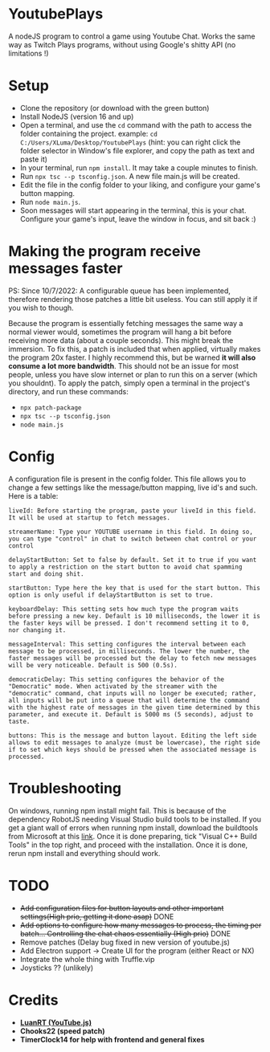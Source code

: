 # YoutubePlays
A nodeJS program to control a game using Youtube Chat. Works the same way as Twitch Plays programs, without using Google's shitty API (no limitations !)

# Setup
- Clone the repository (or download with the green button)
- Install NodeJS (version 16 and up)
- Open a terminal, and use the `cd` command with the path to access the folder containing the project. example: `cd C:/Users/XLuma/Desktop/YoutubePlays` (hint: you can right click the folder selector in Window's file explorer, and copy the path as text and paste it)
- In your terminal, run `npm install`. It may take a couple minutes to finish.
- Run `npx tsc --p tsconfig.json`. A new file main.js will be created.
- Edit the file in the config folder to your liking, and configure your game's button mapping.
- Run `node main.js`.
- Soon messages will start appearing in the terminal, this is your chat. Configure your game's input, leave the window in focus, and sit back :)

# Making the program receive messages faster
PS: Since 10/7/2022: A configurable queue has been implemented, therefore rendering those patches a little bit useless. You can still apply it if you wish to though.

Because the program is essentially fetching messages the same way a normal viewer would, sometimes the program will hang a bit before receiving more data (about a couple seconds). This might break the immersion. To fix this, a patch is included that when applied, virtually makes the program 20x faster. I highly recommend this, but be warned **it will also consume a lot more bandwidth**. This should not be an issue for most people, unless you have slow internet or plan to run this on a server (which you shouldnt). To apply the patch, simply open a terminal in the project's directory, and run these commands:
- `npx patch-package`
- `npx tsc --p tsconfig.json`
- `node main.js`

# Config
A configuration file is present in the config folder. This file allows you to change a few settings like the message/button mapping, live id's and such. Here is a table: 
```
liveId: Before starting the program, paste your liveId in this field. It will be used at startup to fetch messages.

streamerName: Type your YOUTUBE username in this field. In doing so, you can type "control" in chat to switch between chat control or your control

delayStartButton: Set to false by default. Set it to true if you want to apply a restriction on the start button to avoid chat spamming start and doing shit.

startButton: Type here the key that is used for the start button. This option is only useful if delayStartButton is set to true.

keyboardDelay: This setting sets how much type the program waits before pressing a new key. Default is 10 milliseconds, the lower it is the faster keys will be pressed. I don't recommend setting it to 0, nor changing it.

messageInterval: This setting configures the interval between each message to be processed, in milliseconds. The lower the number, the faster messages will be processed but the delay to fetch new messages will be very noticeable. Default is 500 (0.5s).

democraticDelay: This setting configures the behavior of the "Democratic" mode. When activated by the streamer with the "democratic" command, chat inputs will no longer be executed; rather, all inputs will be put into a queue that will determine the command with the highest rate of messages in the given time determined by this parameter, and execute it. Default is 5000 ms (5 seconds), adjust to taste.

buttons: This is the message and button layout. Editing the left side allows to edit messages to analyze (must be lowercase), the right side if to set which keys should be pressed when the associated message is processed.
```

# Troubleshooting
On windows, running npm install might fail. This is because of the dependency RobotJS needing Visual Studio build tools to be installed. If you get a giant wall of errors when running npm install, download the buildtools from Microsoft at this [link]. Once it is done preparing, tick "Visual C++ Build Tools" in the top right, and proceed with the installation. Once it is done, rerun npm install and everything should work.


# TODO
- ~~Add configuration files for button layouts and other important settings(High prio, getting it done asap)~~ DONE
- ~~Add options to configure how many messages to process, the timing per batch... Controlling the chat chaos essentially (High prio)~~ DONE
- Remove patches (Delay bug fixed in new version of youtube.js)
- Add Electron support -> Create UI for the program (either React or NX)
- Integrate the whole thing with Truffle.vip
- Joysticks ?? (unlikely)

# Credits
* [**LuanRT (YouTube.js)**][YouTube.js]
* **Chooks22 (speed patch)**
* **TimerClock14 for help with frontend and general fixes**

[YouTube.js]: https://github.com/LuanRT/YouTube.js
[link]: https://aka.ms/vs/15/release/vs_buildtools.exe
